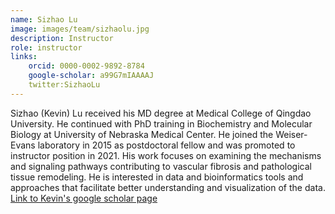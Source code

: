 ```yaml
---
name: Sizhao Lu
image: images/team/sizhaolu.jpg
description: Instructor
role: instructor
links:
    orcid: 0000-0002-9892-8784
    google-scholar: a99G7mIAAAAJ
    twitter:SizhaoLu
---
```

Sizhao (Kevin) Lu received his MD degree at Medical College of Qingdao University. He continued with PhD training in Biochemistry and Molecular Biology at University of Nebraska Medical Center. He joined the Weiser-Evans laboratory in 2015 as postdoctoral fellow and was promoted to instructor position in 2021. His work focuses on examining the mechanisms and signaling pathways contributing to vascular fibrosis and pathological tissue remodeling. He is interested in data and bioinformatics tools and approaches that facilitate better understanding and visualization of the data.\
[Link to Kevin's google scholar page](https://scholar.google.com/citations?user=a99G7mIAAAAJ)
